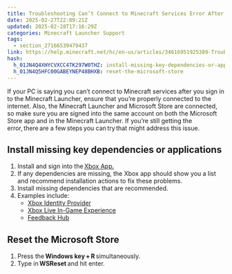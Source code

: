 ```yaml
---
title: Troubleshooting Can’t Connect to Minecraft Services Error After Sign in on Minecraft Launcher
date: 2025-02-27T22:09:21Z
updated: 2025-02-28T17:16:29Z
categories: Minecraft Launcher Support
tags:
  - section_27166539479437
link: https://help.minecraft.net/hc/en-us/articles/34616951925389-Troubleshooting-Can-t-Connect-to-Minecraft-Services-Error-After-Sign-in-on-Minecraft-Launcher
hash:
  h_01JN4Q4XHYCVXCC4TK297W0THZ: install-missing-key-dependencies-or-applications
  h_01JN4Q5HFC00GABEYNEP48BHXB: reset-the-microsoft-store
---
```


If your PC is saying you can’t connect to Minecraft services after you sign in to the Minecraft Launcher, ensure that you’re properly connected to the internet. Also, the Minecraft Launcher and Microsoft Store are connected, so make sure you are signed into the same account on both the Microsoft Store app and in the Minecraft Launcher. If you’re still getting the error, there are a few steps you can try that might address this issue.

## Install missing key dependencies or applications

1.  Install and sign into the [Xbox App.](https://aka.ms/DLXboxApp)
2.  If any dependencies are missing, the Xbox app should show you a list and recommend installation actions to fix these problems.
3.  Install missing dependencies that are recommended.
4.  Examples include:
    - [Xbox Identity Provider](https://aka.ms/XboxIdentityProvider)
    - [Xbox Live In-Game Experience](https://aka.ms/XboxIdentityProvider)
    - [Feedback Hub](https://aka.ms/DLFeedbackHub)

## Reset the Microsoft Store

1.  Press the **Windows key + R** simultaneously.
2.  Type in **WSReset** and hit enter.

